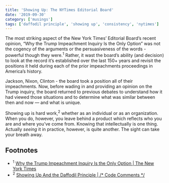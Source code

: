 ```yaml
---
title: 'Showing Up: The NYTimes Editorial Board'
date: '2019-09-30'
category: ['musings']
tags: ['daffodil principle', 'showing up', 'consistency', 'nytimes']
---
```


The most striking aspect of the New York Times’ Editorial Board’s recent opinion, “Why the Trump Impeachment Inquiry Is the Only Option” was not the cogency of the arguments or the persuasiveness of the words - powerful though they were.<sup>1</sup> Rather, it wast the board’s ability (and decision) to look at the record it’s established over the last 150+ years and revisit the positions it held during each of the prior impeachments proceedings in America’s history.

Jackson, Nixon, Clinton - the board took a position all of their impeachments. Now, before wading in and providing an opinion on the Trump inquiry, the board returned to previous debates to understand how it had viewed those situations and to determine what was similar between then and now — and what is unique.

Showing up is hard work,<sup>2</sup> whether as an individual or as an organization. When you do, however, you leave behind a product which reflects who you are and where you’ve come from. Knowing that intellectually is one thing. Actually _seeing_ it in practice, however, is quite another. The sight can take your breath away.


## Footnotes
* <sup>1</sup> [Why the Trump Impeachment Inquiry Is the Only Option | The New York Times](https://www.nytimes.com/interactive/2019/09/27/opinion/trump-impeachment-new-york-times.html)
* <sup>2</sup> [Showing Up And the Daffodil Principle | /* Code Comments */](../../2017-05-19/showing-up-and-the-daffodil-principle/)